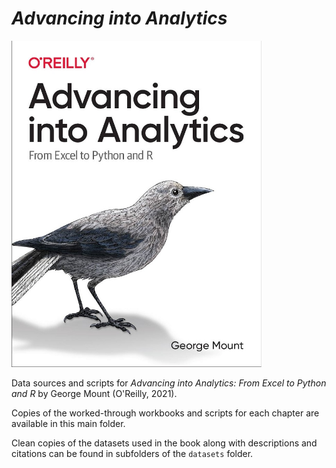 # _Advancing into Analytics_



<img src="cover.jpg" width="400">


Data sources and scripts for _Advancing into Analytics: From Excel to Python and R_ by George Mount (O'Reilly, 2021).

Copies of the worked-through workbooks and scripts for each chapter are available in this main folder.

Clean copies of the datasets used in the book along with descriptions and citations can be found in subfolders of the `datasets` folder.

